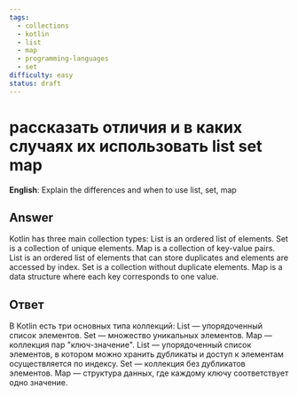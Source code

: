 ```yaml
---
tags:
  - collections
  - kotlin
  - list
  - map
  - programming-languages
  - set
difficulty: easy
status: draft
---
```


# рассказать отличия и в каких случаях их использовать list set map

**English**: Explain the differences and when to use list, set, map

## Answer

Kotlin has three main collection types: List is an ordered list of elements. Set is a collection of unique elements. Map is a collection of key-value pairs. List is an ordered list of elements that can store duplicates and elements are accessed by index. Set is a collection without duplicate elements. Map is a data structure where each key corresponds to one value.

## Ответ

В Kotlin есть три основных типа коллекций: List — упорядоченный список элементов. Set — множество уникальных элементов. Map — коллекция пар "ключ-значение". List — упорядоченный список элементов, в котором можно хранить дубликаты и доступ к элементам осуществляется по индексу. Set — коллекция без дубликатов элементов. Map — структура данных, где каждому ключу соответствует одно значение.

